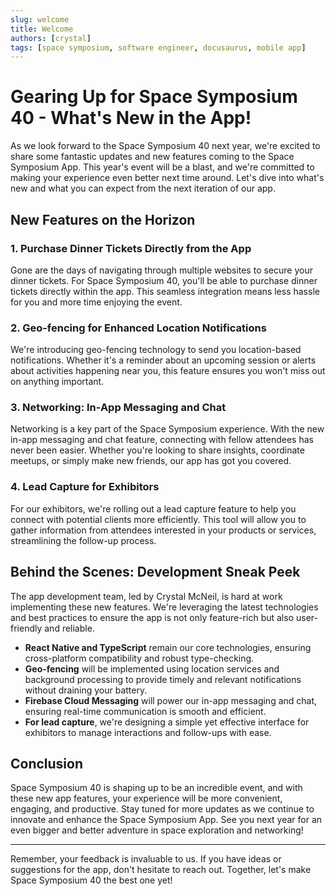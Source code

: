 ```yaml
---
slug: welcome
title: Welcome
authors: [crystal]
tags: [space symposium, software engineer, docusaurus, mobile app]
---
```


# Gearing Up for Space Symposium 40 - What's New in the App!

As we look forward to the Space Symposium 40 next year, we're excited to share some fantastic updates and new features coming to the Space Symposium App. This year's event will be a blast, and we're committed to making your experience even better next time around. Let's dive into what's new and what you can expect from the next iteration of our app.

## New Features on the Horizon

### 1. **Purchase Dinner Tickets Directly from the App**

Gone are the days of navigating through multiple websites to secure your dinner tickets. For Space Symposium 40, you'll be able to purchase dinner tickets directly within the app. This seamless integration means less hassle for you and more time enjoying the event.

### 2. **Geo-fencing for Enhanced Location Notifications**

We're introducing geo-fencing technology to send you location-based notifications. Whether it's a reminder about an upcoming session or alerts about activities happening near you, this feature ensures you won't miss out on anything important.

### 3. **Networking: In-App Messaging and Chat**

Networking is a key part of the Space Symposium experience. With the new in-app messaging and chat feature, connecting with fellow attendees has never been easier. Whether you're looking to share insights, coordinate meetups, or simply make new friends, our app has got you covered.

### 4. **Lead Capture for Exhibitors**

For our exhibitors, we're rolling out a lead capture feature to help you connect with potential clients more efficiently. This tool will allow you to gather information from attendees interested in your products or services, streamlining the follow-up process.

## Behind the Scenes: Development Sneak Peek

The app development team, led by Crystal McNeil, is hard at work implementing these new features. We're leveraging the latest technologies and best practices to ensure the app is not only feature-rich but also user-friendly and reliable.

- **React Native and TypeScript** remain our core technologies, ensuring cross-platform compatibility and robust type-checking.
- **Geo-fencing** will be implemented using location services and background processing to provide timely and relevant notifications without draining your battery.
- **Firebase Cloud Messaging** will power our in-app messaging and chat, ensuring real-time communication is smooth and efficient.
- **For lead capture**, we're designing a simple yet effective interface for exhibitors to manage interactions and follow-ups with ease.

## Conclusion

Space Symposium 40 is shaping up to be an incredible event, and with these new app features, your experience will be more convenient, engaging, and productive. Stay tuned for more updates as we continue to innovate and enhance the Space Symposium App. See you next year for an even bigger and better adventure in space exploration and networking!

---

Remember, your feedback is invaluable to us. If you have ideas or suggestions for the app, don't hesitate to reach out. Together, let's make Space Symposium 40 the best one yet!
